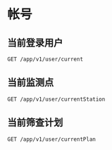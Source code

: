 # 帐号

## 当前登录用户

```
GET /app/v1/user/current
```

## 当前监测点

```
GET /app/v1/user/currentStation
```

## 当前筛查计划

```
GET /app/v1/user/currentPlan
```